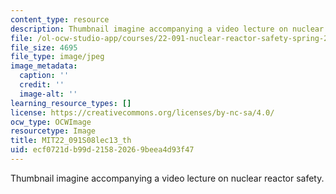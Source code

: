 ```yaml
---
content_type: resource
description: Thumbnail imagine accompanying a video lecture on nuclear reactor safety.
file: /ol-ocw-studio-app/courses/22-091-nuclear-reactor-safety-spring-2008/ecf0721db99d215820269beea4d93f47_MIT22_091S08lec13_th.jpg
file_size: 4695
file_type: image/jpeg
image_metadata:
  caption: ''
  credit: ''
  image-alt: ''
learning_resource_types: []
license: https://creativecommons.org/licenses/by-nc-sa/4.0/
ocw_type: OCWImage
resourcetype: Image
title: MIT22_091S08lec13_th
uid: ecf0721d-b99d-2158-2026-9beea4d93f47
---
```

Thumbnail imagine accompanying a video lecture on nuclear reactor safety.